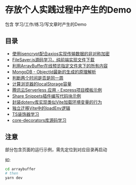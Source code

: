# 存放个人实践过程中产生的Demo

包含 学习/工作/练习/写文章时产生的Demo

## 目录
* [使用jsencrypt配合axios实现传输数据的非对称加密](./asymmetric-encryption)
* [FileSaver.js源码学习，纯前端实现文件下载](./download-img/README.md)
* [利用ArrayBuffer在线预览指定文件夹下的所有内容](./arraybuffer/README.md)
* [MongoDB - ObjectId最新的生成的原理解析](./objectId/README.md)
* [判断两个时间是否是同一周](./isSameWeek/README.md)
* [计算浏览器的localStorage容量](./getLocalStoragSize/README.md)
* [腾讯云Serverless 应用 - Express项目模板示例](./sls-express/README.md)
* [Share Snippets插件编写代码块示例](./share-snippets/README.md)
* [封装dotenv库实现类似Vite加载环境变量的行为](./loadEnv/README.md)
* [独立迁移Vite中的loadEnv逻辑](./vite-loadEnv/README.md)
* [TS装饰器学习](./design-pattern/README.md)
* [core-decorators库源码学习](./core-decorators/README.md)

## 注意
部分包含页面的运行示例，需先定位到对应目录再启动

如:
```sh
cd arraybuffer
# then
yarn dev
```
